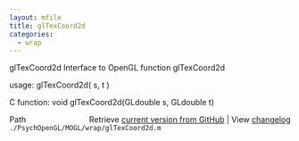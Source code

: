 ```yaml
---
layout: mfile
title: glTexCoord2d
categories:
  - wrap
---
```


glTexCoord2d  Interface to OpenGL function glTexCoord2d

usage:  glTexCoord2d\( s, t \)

C function:  void glTexCoord2d\(GLdouble s, GLdouble t\)


<div class="code_header" style="text-align:right;">
  <span style="float:left;">Path&nbsp;&nbsp;</span> <span class="counter">Retrieve <a href=
  "https://raw.github.com/Psychtoolbox-3/Psychtoolbox-3/beta/./PsychOpenGL/MOGL/wrap/glTexCoord2d.m">current version from GitHub</a> | View <a href=
  "https://github.com/Psychtoolbox-3/Psychtoolbox-3/commits/beta/./PsychOpenGL/MOGL/wrap/glTexCoord2d.m">changelog</a></span>
</div>
<div class="code">
  <code>./PsychOpenGL/MOGL/wrap/glTexCoord2d.m</code>
</div>
